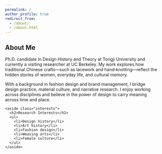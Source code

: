 ```yaml
---
permalink: /
author_profile: true
redirect_from: 
  - /about/
  - /about.html
---
```


<section id="about" class="about-section">
  <div class="about-container">
    <div class="intro">
      <h1>About Me</h1>
      <div class="intro-text">
        <p>
          Ph.D. candidate in Design History and Theory at Tongji University and
          currently a visiting researcher at UC Berkeley. My work explores how
          traditional Chinese crafts—such as lacework and hand‑knotting—reflect
          the hidden stories of women, everyday life, and cultural memory.
        </p>
        <p>
          With a background in fashion design and brand management, I bridge
          design practice, material culture, and narrative research. I enjoy
          working across disciplines and believe in the power of design to
          carry meaning across time and place.
        </p>
      </div>
    </div>

    <aside class="interests">
      <h2>Research Interests</h2>
      <ul>
        <li>Design history</li>
        <li>Art history</li>
        <li>Fashion design</li>
        <li>Weaving arts</li>
        <li>Female culture</li>
      </ul>
    </aside>
  </div>
</section>
